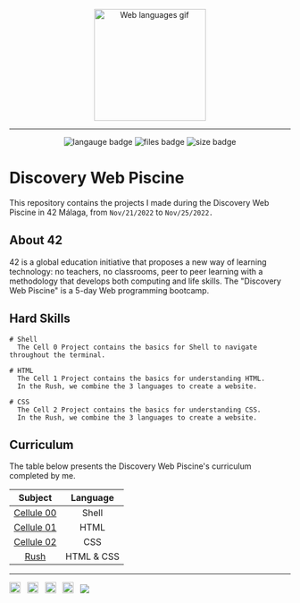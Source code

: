 <p align="center"> 
	<img src="https://media4.giphy.com/media/fuJPZBIIqzbt1kAYVc/200w.gif?cid=6c09b9526px8ujt1gnpdo0e3vh47rscq6pqg44k4ykm8zljx&rid=200w.gif&ct=g" alt="Web languages gif" height="200px" length="200px" /> 
</p>

<hr>
<p align="center">
<img src="https://img.shields.io/github/languages/count/RossattiSM/42.Discovery-web?style=for-the-badge" alt="langauge badge">
<img src="https://img.shields.io/github/directory-file-count/RossattiSM/42.Discovery-web?style=for-the-badge" alt="files badge">
<img src="https://img.shields.io/github/languages/code-size/RossattiSM/42.Discovery-Web?style=for-the-badge" alt="size badge">
</p>

# Discovery Web Piscine
This repository contains the projects I made during the Discovery Web Piscine in 42 Málaga, from ```Nov/21/2022``` to ```Nov/25/2022.```

## About 42

42 is a global education initiative that proposes a new way of learning technology: no teachers,
no classrooms, peer to peer learning with a methodology that develops both computing and life skills. 
The "Discovery Web Piscine" is a 5-day Web programming bootcamp.

## Hard Skills

```
# Shell
  The Cell 0 Project contains the basics for Shell to navigate throughout the terminal.
  
# HTML
  The Cell 1 Project contains the basics for understanding HTML.
  In the Rush, we combine the 3 languages to create a website.
  
# CSS
  The Cell 2 Project contains the basics for understanding CSS.
  In the Rush, we combine the 3 languages to create a website.

```

## Curriculum

The table below presents the Discovery Web Piscine's curriculum completed by me.

| Subject  | Language |
| :------: | :------: |
| <a href="https://github.com/silvinarossatti/42.Discovery-Web/tree/master/cell0"> Cellule 00 </a> |  Shell   |
| <a href="https://github.com/silvinarossatti/42.Discovery-Web/tree/master/cell1"> Cellule 01 </a> |  HTML   | 
| <a href="https://github.com/silvinarossatti/42.Discovery-Web/tree/master/cell2"> Cellule 02 </a> |  CSS   | 
| <a href="https://github.com/silvinarossatti/42.Discovery-Web/tree/master/rush"> Rush </a> |  HTML & CSS   | 

<hr>
<a href="https://www.linkedin.com/in/rossattism/"><img src="https://github.com/gauravghongde/social-icons/blob/master/PNG/Black/LinkedIN_black.png?raw=true" alt="Linkedin Logo" style="width: 20px; height: 20px" /></a> &nbsp;
<a href="https://github.com/rossattism"><img src="https://github.com/gauravghongde/social-icons/blob/master/PNG/Black/Github_black.png?raw=true" alt="GitHub logo" style="width: 20px; height: 20px" /></a> &nbsp;
<a href="https://open.spotify.com/user/21bih47uzlxunyyi4gbbvyvty"><img src="https://github.com/gauravghongde/social-icons/blob/master/PNG/Black/Spotify_black.png?raw=true" alt="Spotify logo" style="width: 20px; height: 20px" /></a> &nbsp;
<a href="mailto:rossattism@gmail.com"><img src="https://github.com/gauravghongde/social-icons/blob/master/PNG/Black/Gmail_black.png?raw=true" alt="GMAIL logo" style="width: 20px; height: 20px" /></a> &nbsp;
<a href="https://shields.io/"><img src="https://img.shields.io/badge/Made with-♥-black" /></a>
